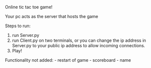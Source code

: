 Online tic tac toe game!

Your pc acts as the server that hosts the game

Steps to run:

1. run Server.py
2. run Client.py on two terminals, or you can change the ip address in Server.py to your public ip address to allow incoming connections.
3. Play!

Functionality not added:
    - restart of game
    - scoreboard
    - name